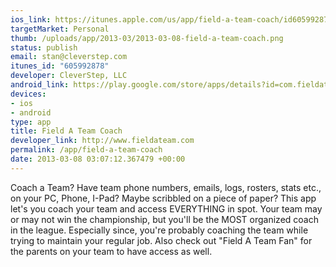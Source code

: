 ```yaml
--- 
ios_link: https://itunes.apple.com/us/app/field-a-team-coach/id605992878?ls=1%26mt=8
targetMarket: Personal
thumb: /uploads/app/2013-03/2013-03-08-field-a-team-coach.png
status: publish
email: stan@cleverstep.com
itunes_id: "605992878"
developer: CleverStep, LLC
android_link: https://play.google.com/store/apps/details?id=com.fieldateam.coach#?t=W251bGwsMSwyLDIxMiwiY29tLmZpZWxkYXRlYW0uY29hY2giXQ..
devices: 
- ios
- android
type: app
title: Field A Team Coach
developer_link: http://www.fieldateam.com
permalink: /app/field-a-team-coach
date: 2013-03-08 03:07:12.367479 +00:00
---
```


Coach a Team? Have team phone numbers, emails, logs, rosters, stats etc., on your PC, Phone, I-Pad? Maybe scribbled on a piece of paper? This app let's you coach your team and access EVERYTHING in spot. Your team may or may not win the championship, but you'll be the MOST organized coach in the league. Especially since, you're probably coaching the team while trying to maintain your regular job. Also check out "Field A Team Fan" for the parents on your team to have access as well.
